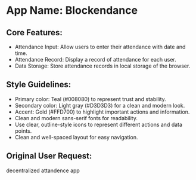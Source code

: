 # **App Name**: Blockendance

## Core Features:

- Attendance Input: Allow users to enter their attendance with date and time.
- Attendance Record: Display a record of attendance for each user.
- Data Storage: Store attendance records in local storage of the browser.

## Style Guidelines:

- Primary color: Teal (#008080) to represent trust and stability.
- Secondary color: Light gray (#D3D3D3) for a clean and modern look.
- Accent: Gold (#FFD700) to highlight important actions and information.
- Clean and modern sans-serif fonts for readability.
- Use clear, outline-style icons to represent different actions and data points.
- Clean and well-spaced layout for easy navigation.

## Original User Request:
decentralized attandence app
  
